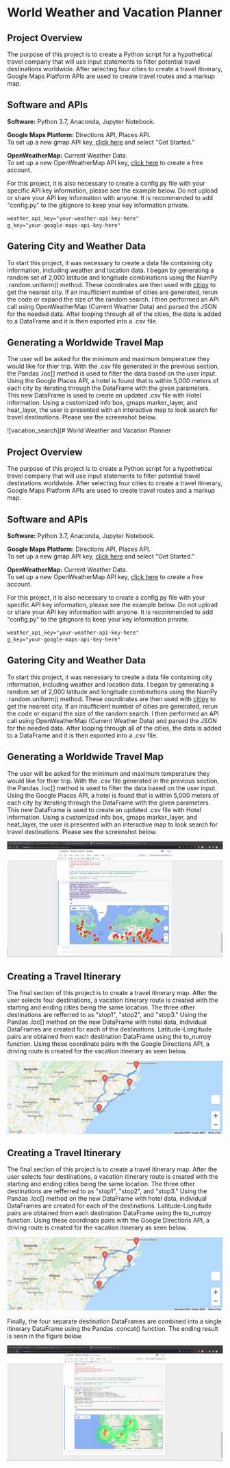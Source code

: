 # World Weather and Vacation Planner

## Project Overview
The purpose of this project is to create a Python script for a hypothetical travel company that will use input statements to filter potential travel destinations worldwide. After selecting four cities to create a travel itinerary, Google Maps Platform APIs are used to create travel routes and a markup map.

## Software and APIs
**Software:** Python 3.7, Anaconda, Jupyter Notebook.

**Google Maps Platform:** Directions API, Places API.  
To set up a new gmap API key, [click here](https://developers.google.com/maps) and select "Get Started."

**OpenWeatherMap:** Current Weather Data.  
To set up a new OpenWeatherMap API key, [click here](https://home.openweathermap.org/users/sign_up) to create a free account.  

For this project, it is also necessary to create a config.py file with your specific API key information, please see the example below. Do not upload or share your API key information with anyone. It is recommended to add "config.py" to the gitignore to keep your key information private.
```
weather_api_key="your-weather-api-key-here"
g_key="your-google-maps-api-key-here"
```

## Gatering City and Weather Data  
To start this project, it was necessary to create a data file containing city information, including weather and location data. I began by generating a random set of 2,000 latitude and longitude combinations using the NumPy .random.uniform() method. These coordinates are then used with [citipy](https://github.com/wingchen/citipy) to get the nearest city. If an insufficient number of cities are generated, rerun the code or expand the size of the random search. I then performed an API call using OpenWeatherMap (Current Weather Data) and parsed the JSON for the needed data. After looping through all of the cities, the data is added to a DataFrame and it is then exported into a .csv file.

## Generating a Worldwide Travel Map  
The user will be asked for the minimum and maximum temperature they would like for thier trip. With the .csv file generated in the previous section, the Pandas .loc[] method is used to filter the data based on the user input. Using the Google Places API, a hotel is found that is within 5,000 meters of each city by iterating through the DataFrame with the given parameters. This new DataFrame is used to create an updated .csv file with Hotel information. Using a customized info box, gmaps marker_layer, and heat_layer, the user is presented with an interactive map to look search for travel destinations. Please see the screenshot below.

![vacation_search](# World Weather and Vacation Planner

## Project Overview
The purpose of this project is to create a Python script for a hypothetical travel company that will use input statements to filter potential travel destinations worldwide. After selecting four cities to create a travel itinerary, Google Maps Platform APIs are used to create travel routes and a markup map.

## Software and APIs
**Software:** Python 3.7, Anaconda, Jupyter Notebook.

**Google Maps Platform:** Directions API, Places API.  
To set up a new gmap API key, [click here](https://developers.google.com/maps) and select "Get Started."

**OpenWeatherMap:** Current Weather Data.  
To set up a new OpenWeatherMap API key, [click here](https://home.openweathermap.org/users/sign_up) to create a free account.  

For this project, it is also necessary to create a config.py file with your specific API key information, please see the example below. Do not upload or share your API key information with anyone. It is recommended to add "config.py" to the gitignore to keep your key information private.
```
weather_api_key="your-weather-api-key-here"
g_key="your-google-maps-api-key-here"
```

## Gatering City and Weather Data  
To start this project, it was necessary to create a data file containing city information, including weather and location data. I began by generating a random set of 2,000 latitude and longitude combinations using the NumPy .random.uniform() method. These coordinates are then used with [citipy](https://github.com/wingchen/citipy) to get the nearest city. If an insufficient number of cities are generated, rerun the code or expand the size of the random search. I then performed an API call using OpenWeatherMap (Current Weather Data) and parsed the JSON for the needed data. After looping through all of the cities, the data is added to a DataFrame and it is then exported into a .csv file.

## Generating a Worldwide Travel Map  
The user will be asked for the minimum and maximum temperature they would like for thier trip. With the .csv file generated in the previous section, the Pandas .loc[] method is used to filter the data based on the user input. Using the Google Places API, a hotel is found that is within 5,000 meters of each city by iterating through the DataFrame with the given parameters. This new DataFrame is used to create an updated .csv file with Hotel information. Using a customized info box, gmaps marker_layer, and heat_layer, the user is presented with an interactive map to look search for travel destinations. Please see the screenshot below.

![vacation_search](https://github.com/eric-blankinshp/World_Weather_Analysis/blob/main/Vacation_Search/WeatherPy_vacation_map.png)

## Creating a Travel Itinerary  
The final section of this project is to create a travel itinerary map. After the user selects four destinations, a vacation itinerary route is created with the starting and ending cities being the same location. The three other destinations are refferred to as "stop1", "stop2", and "stop3." Using the Pandas .loc[] method on the new DataFrame with hotel data, individual DataFrames are created for each of the destinations. Latitude-Longitude pairs are obtained from each destination DataFrame using the to_numpy function. Using these coordinate pairs with the Google Directions API, a driving route is created for the vacation itinerary as seen below.

![vacation_itinerary](https://github.com/eric-blankinshp/World_Weather_Analysis/blob/main/Vacation_Itenerary/WeatherPy_travel_map.png)


## Creating a Travel Itinerary  
The final section of this project is to create a travel itinerary map. After the user selects four destinations, a vacation itinerary route is created with the starting and ending cities being the same location. The three other destinations are refferred to as "stop1", "stop2", and "stop3." Using the Pandas .loc[] method on the new DataFrame with hotel data, individual DataFrames are created for each of the destinations. Latitude-Longitude pairs are obtained from each destination DataFrame using the to_numpy function. Using these coordinate pairs with the Google Directions API, a driving route is created for the vacation itinerary as seen below.

![vacation_itinerary](https://github.com/eric-blankinshp/World_Weather_Analysis/blob/main/Vacation_Itenerary/WeatherPy_travel_map.png)

Finally, the four separate destination DataFrames are combined into a single itinerary DataFrame using the Pandas .concat() function. The ending result is seen in the figure below.

![itinerary_markers](https://github.com/eric-blankinshp/World_Weather_Analysis/blob/main/Vacation_Itenerary/WeatherPy_travel_map_markers.png)
